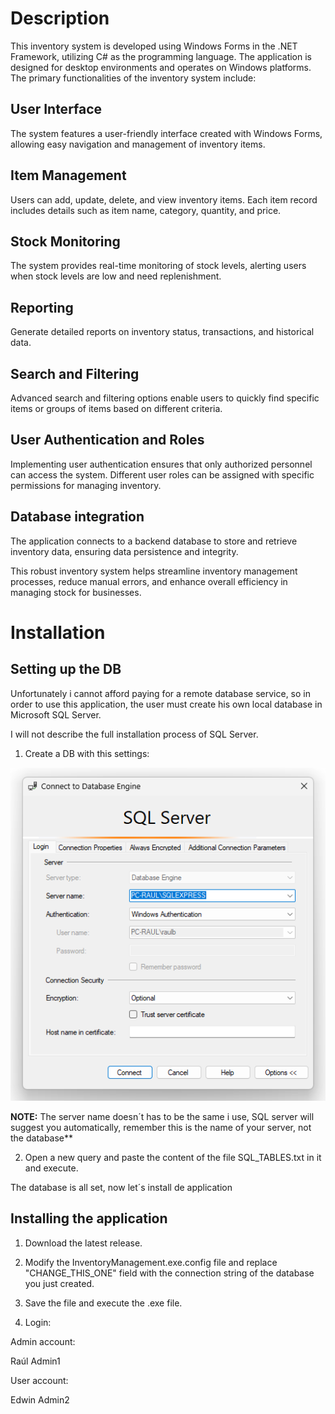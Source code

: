 # Description

This inventory system is developed using Windows Forms in the .NET Framework, utilizing C# as the programming language. The application is designed for desktop environments and operates on Windows platforms. The primary functionalities of the inventory system include:

## User Interface

The system features a user-friendly interface created with Windows Forms, allowing easy navigation and management of inventory items.

## Item Management

Users can add, update, delete, and view inventory items. Each item record includes details such as item name, category, quantity, and price.

## Stock Monitoring

The system provides real-time monitoring of stock levels, alerting users when stock levels are low and need replenishment.

## Reporting

Generate detailed reports on inventory status, transactions, and historical data.

## Search and Filtering

Advanced search and filtering options enable users to quickly find specific items or groups of items based on different criteria.

## User Authentication and Roles

Implementing user authentication ensures that only authorized personnel can access the system. Different user roles can be assigned with specific permissions for managing inventory.

## Database integration

The application connects to a backend database to store and retrieve inventory data, ensuring data persistence and integrity.

This robust inventory system helps streamline inventory management processes, reduce manual errors, and enhance overall efficiency in managing stock for businesses.

# Installation

## Setting up the DB

Unfortunately i cannot afford paying for a remote database service, so in order to use this application, the user must create his own local database in Microsoft SQL Server.

I will not describe the full installation process of SQL Server.

1. Create a DB with this settings:

![step1](README_Assets/step1.png)

**NOTE:** The server name doesn´t has to be the same i use, SQL server will suggest you automatically, remember this is the name of your server, not the database**

2. Open a new query and paste the content of the file SQL_TABLES.txt in it and execute.

The database is all set, now let´s install de application

## Installing the application

1. Download the latest release.

2. Modify the InventoryManagement.exe.config file and replace "CHANGE_THIS_ONE" field with the connection string of the database you just created.

3. Save the file and execute the .exe file.

4. Login:
   
Admin account:
   
Raúl 
Admin1

User account:

Edwin
Admin2

